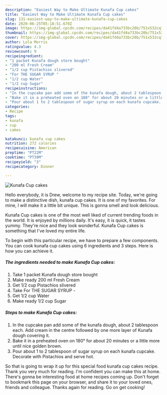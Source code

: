 ```yaml
---
description: "Easiest Way to Make Ultimate Kunafa Cup cakes"
title: "Easiest Way to Make Ultimate Kunafa Cup cakes"
slug: 131-easiest-way-to-make-ultimate-kunafa-cup-cakes
date: 2020-06-25T05:18:51.670Z
image: https://img-global.cpcdn.com/recipes/da41fd4a733bc20b/751x532cq70/kunafa-cup-cakes-recipe-main-photo.jpg
thumbnail: https://img-global.cpcdn.com/recipes/da41fd4a733bc20b/751x532cq70/kunafa-cup-cakes-recipe-main-photo.jpg
cover: https://img-global.cpcdn.com/recipes/da41fd4a733bc20b/751x532cq70/kunafa-cup-cakes-recipe-main-photo.jpg
author: Lola Morris
ratingvalue: 4.3
reviewcount: 9
recipeingredient:
- "1 packet Kunafa dough store bought"
- "200 ml Fresh Cream"
- "1/2 cup Pistachios slivered"
- "For THE SUGAR SYRUP "
- "1/2 cup Water"
- "1/2 cup Sugar"
recipeinstructions:
- "In the cupcake pan add some of the kunafa dough, about 2 tablespoon each. Add cream in the centre followed by one more layer of Kunafa dough covering it."
- "Bake it in a preheated oven on 180° for about 20 minutes or a little more until nice golden brown."
- "Pour about 1 to 2 tablespoon of sugar syrup on each kunafa cupcake. Decorate with Pistachios and serve hot."
categories:
- Recipe
tags:
- kunafa
- cup
- cakes

katakunci: kunafa cup cakes 
nutrition: 272 calories
recipecuisine: American
preptime: "PT22M"
cooktime: "PT39M"
recipeyield: "3"
recipecategory: Dinner

---
```



![Kunafa Cup cakes](https://img-global.cpcdn.com/recipes/da41fd4a733bc20b/751x532cq70/kunafa-cup-cakes-recipe-main-photo.jpg)

Hello everybody, it is Drew, welcome to my recipe site. Today, we're going to make a distinctive dish, kunafa cup cakes. It is one of my favorites. For mine, I will make it a little bit unique. This is gonna smell and look delicious.



Kunafa Cup cakes is one of the most well liked of current trending foods in the world. It is enjoyed by millions daily. It's easy, it is quick, it tastes yummy. They're nice and they look wonderful. Kunafa Cup cakes is something that I've loved my entire life.


To begin with this particular recipe, we have to prepare a few components. You can cook kunafa cup cakes using 6 ingredients and 3 steps. Here is how you can achieve it.

<!--inarticleads1-->

##### The ingredients needed to make Kunafa Cup cakes:

1. Take 1 packet Kunafa dough store bought
1. Make ready 200 ml Fresh Cream
1. Get 1/2 cup Pistachios slivered
1. Take For THE SUGAR SYRUP -
1. Get 1/2 cup Water
1. Make ready 1/2 cup Sugar




<!--inarticleads2-->

##### Steps to make Kunafa Cup cakes:

1. In the cupcake pan add some of the kunafa dough, about 2 tablespoon each. Add cream in the centre followed by one more layer of Kunafa dough covering it.
1. Bake it in a preheated oven on 180° for about 20 minutes or a little more until nice golden brown.
1. Pour about 1 to 2 tablespoon of sugar syrup on each kunafa cupcake. Decorate with Pistachios and serve hot.




So that is going to wrap it up for this special food kunafa cup cakes recipe. Thank you very much for reading. I'm confident you can make this at home. There's gonna be interesting food at home recipes coming up. Don't forget to bookmark this page on your browser, and share it to your loved ones, friends and colleague. Thanks again for reading. Go on get cooking!
